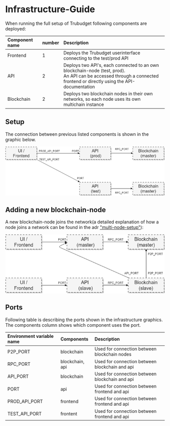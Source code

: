 # Infrastructure-Guide


When running the full setup of Trubudget following components are deployed:

| Component name | number | Description                                                                                                                                                                                                                    |
| :------------- | :----- | :----------------------------------------------------------------------------------------------------------------------------------------------------------------------------------------------------------------------------- |
| Frontend       | 1      | Deploys the Trubudget userinterface connecting to the test/prod API                                                                                                                                                            |
| API            | 2      | Deploys two API's, each connected to an own blockchain-node (test, prod).<br>An API can be accessed through a connected frontend or                                                       directly using the API-documentation |
| Blockchain     | 2      | Deploys two blockchain nodes in their own networks, so each node uses its own multichain instance                                                                                                                              |

## Setup
The connection between previous listed components is shown in the graphic below.

![infrastructure Trubudget](../uploads/Graphics/Trubudget_infrastructure_prod_test.png)

## Adding a new blockchain-node
A new blockchain-node joins the network(a detailed explanation of how a node joins a network can be found in the adr ["multi-node-setup"](https://github.com/openkfw/TruBudget/blob/master/doc/adr/0010-multi-node-setup.md)):

![add a blockchain-node to a Trubudget network](../uploads/Graphics/Trubudget_infrastructure_add_blockchainnode.png)

## Ports

Following table is describing the ports shown in the infrastructure graphics. The components column shows which component uses the port.

| Environment variable name | Components      | Description                                    |
| :------------------------ | :-------------- | :--------------------------------------------- |
| P2P_PORT                  | blockchain      | Used for connection between blockchain nodes   |
| RPC_PORT                  | blockchain, api | Used for connection between blockchain and api |
| API_PORT                  | blockchain      | Used for connection between blockchain and api |
| PORT                      | api             | Used for connection between frontend and api   |
| PROD_API_PORT             | frontend        | Used for connection between frontend and api   |
| TEST_API_PORT             | frontent        | Used for connection between frontend and api   |
